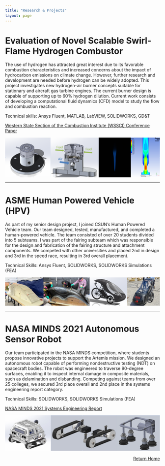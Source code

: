 ```yaml
---
title: "Research & Projects"
layout: page 
---
```


# Evaluation of Novel Scalable Swirl-Flame Hydrogen Combustor 
The use of hydrogen has attracted great interest due to its favorable combustion characteristics and increased concerns about the impact of hydrocarbon emissions on climate change. However, further research and development are needed before hydrogen can be widely adopted. This project investigates new hydrogen-air burner concepts suitable for stationary and aircraft gas turbine engines. The current burner design is capable of supporting up to 60% hydrogen dilution. Current work consists of developing a computational fluid dynamics (CFD) model to study the flow and combustion reaction. 

Technical skills: Ansys Fluent, MATLAB, LabVIEW, SOLIDWORKS, GD&T 

[Western State Section of the Combustion Institute (WSSCI) Conference Paper](ResearchPaper.pdf)

![Image2](researchpic.png)

---

# ASME Human Powered Vehicle (HPV) 
As part of my senior design project, I joined CSUN’s Human Powered Vehicle team. Our team designed, tested, manufactured, and completed a human-powered vehicle. The team consisted of over 20 students divided into 5 subteams. I was part of the fairing subteam which was responsible for the design and fabrication of the fairing structure and attachment components. We competed with other universities and placed 2nd in design and 3rd in the speed race, resulting in 3rd overall placement. 

Technical Skills: Ansys Fluent, SOLIDWORKS, SOLIDWORKS Simulations (FEA) 

![Image3](hpv.png)

---

# NASA MINDS 2021 Autonomous Sensor Robot 
Our team participated in the NASA MINDS competition, where students propose innovative projects to support the Artemis mission. We designed an autonomous robot capable of performing nondestructive testing (NDT) on spacecraft bodies. The robot was engineered to traverse 90-degree surfaces, enabling it to inspect internal damage in composite materials, such as delamination and disbanding. Competing against teams from over 25 colleges, we secured 3rd place overall and 2nd place in the systems engineering report category.

Technical Skills: SOLIDWORKS, SOLIDWORKS Simulations (FEA) 

[NASA MINDS 2021 Systems Engineering Report](NASAMINDS_2021.pdf)

![Image4](minds2021.png)

<div style="text-align: right;">
  <a href="/index">Return Home</a>
</div>

